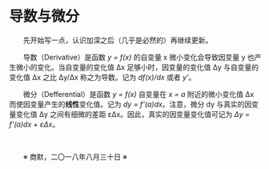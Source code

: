 # 导数与微分

&emsp;&emsp;先开始写一点，认识加深之后（几乎是必然的）再继续更新。

&emsp;&emsp;导数（Derivative）是函数 _y = f(x)_ 的自变量 x 微小变化会导致因变量 y 也产生微小的变化。当自变量的变化值 Δx 足够小时，因变量的变化值 Δy 与自变量的变化值 Δx 之比 Δy/Δx 称之为导数。记为 _df(x)/dx_ 或者 _y'_。

&emsp;&emsp;微分（Defferential）是函数 _y = f(x)_ 自变量在 _x = a_ 附近的微小变化值 Δx 而使因变量产生的**线性**变化值。记为 _dy = f'(a)dx_。注意，微分 dy 与真实的因变量变化值 Δy 之间有细微的差距 εΔx。因此，真实的因变量变化值可记为 _Δy = f'(a)dx + εΔx_。

&emsp;&emsp;

&emsp;&emsp;※ 商默，二〇一八年八月三十日 ※